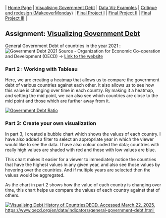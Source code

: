 | [Home Page](https://koundinya9.github.io/Koundinya-portfolio/) | [Visualising Government Debt](visualizing-government-debt.md) | [Data Viz Examples](dataviz-examples.md) | [Critique and redesign (MakeoverMonday)](critique-by-design.md) | [Final Project I](final-project-part-one.md) | [Final Project II](final-project-part-two.md) | [Final Project III](final-project-part-three.md) |

## Assignment: [Visualizing Government Debt](visualizing-government-debt)


General Government Debt of countries in the year 2021 : ![Government Debt 2021](https://github.com/user-attachments/assets/1726ae66-4395-4649-9120-ec4814a0f586)
Source - Organization for Economic Co-operation and Development (OECD) -> [Link to the website](https://www.oecd.org/en/data/indicators/general-government-debt.html?oecdcontrol-3122613a85-var3=2021)





### Part 2 : Working with Tableau

Here, we are creating a heatmap that allows us to compare the government debt of various countries against each other. It also allows us to see how this value is changing over time in each country. By making it a heatmap, and setting the mid point, we can also see which countries are close to the mid point and those which are further away from it.



<div class='tableauPlaceholder' id='viz1742690615951' style='position: relative'><noscript><a href='#'><img alt='Government Debt Ratio ' src='https:&#47;&#47;public.tableau.com&#47;static&#47;images&#47;Go&#47;GovernmentDebtRatio_17426901815850&#47;GovernmentDebtRatio&#47;1_rss.png' style='border: none' /></a></noscript><object class='tableauViz'  style='display:none;'><param name='host_url' value='https%3A%2F%2Fpublic.tableau.com%2F' /> <param name='embed_code_version' value='3' /> <param name='site_root' value='' /><param name='name' value='GovernmentDebtRatio_17426901815850&#47;GovernmentDebtRatio' /><param name='tabs' value='no' /><param name='toolbar' value='yes' /><param name='static_image' value='https:&#47;&#47;public.tableau.com&#47;static&#47;images&#47;Go&#47;GovernmentDebtRatio_17426901815850&#47;GovernmentDebtRatio&#47;1.png' /> <param name='animate_transition' value='yes' /><param name='display_static_image' value='yes' /><param name='display_spinner' value='yes' /><param name='display_overlay' value='yes' /><param name='display_count' value='yes' /><param name='language' value='en-GB' /><param name='filter' value='publish=yes' /></object></div>                
           
<script type='text/javascript'>                    
  var divElement = document.getElementById('viz1742690615951');                    
  var vizElement = divElement.getElementsByTagName('object')[0];                    
  vizElement.style.width='100%';vizElement.style.height=(divElement.offsetWidth*0.75)+'px';                    
  var scriptElement = document.createElement('script');
  scriptElement.src = 'https://public.tableau.com/javascripts/api/viz_v1.js';                    
  vizElement.parentNode.insertBefore(scriptElement, vizElement); 
</script>




### Part 3: Create your own visualization

In part 3, I created a bubble chart which shows the values of each country. I have also added a filter to select an appropriate year in which the viewer would like to see the data. I have also colour coded the data; countries with really high values are shaded with red and those with low values are blue.

This chart makes it easier for a viewer to immediately notice the countries that have the highest values in any given year, and also see those values by hovering over the countries. And if multiple years are selected then the values would be aggregated. 

As the chart in part 2 shows how the value of each country is changing over time, this chart helps us compare the values of each country against that of others.



<div class='tableauPlaceholder' id='viz1742694456528' style='position: relative'><noscript><a href='#'><img alt='Visualising Debt History of CountriesOECD. Accessed March 22, 2025. https:&#47;&#47;www.oecd.org&#47;en&#47;data&#47;indicators&#47;general-government-debt.html  ' src='https:&#47;&#47;public.tableau.com&#47;static&#47;images&#47;Go&#47;GovernmentDebtRatio_17426901815850&#47;VisualisingDebtHistoryofCountries&#47;1_rss.png' style='border: none' /></a></noscript><object class='tableauViz'  style='display:none;'><param name='host_url' value='https%3A%2F%2Fpublic.tableau.com%2F' /> <param name='embed_code_version' value='3' /> <param name='site_root' value='' /><param name='name' value='GovernmentDebtRatio_17426901815850&#47;VisualisingDebtHistoryofCountries' /><param name='tabs' value='no' /><param name='toolbar' value='yes' /><param name='static_image' value='https:&#47;&#47;public.tableau.com&#47;static&#47;images&#47;Go&#47;GovernmentDebtRatio_17426901815850&#47;VisualisingDebtHistoryofCountries&#47;1.png' /> <param name='animate_transition' value='yes' /><param name='display_static_image' value='yes' /><param name='display_spinner' value='yes' /><param name='display_overlay' value='yes' /><param name='display_count' value='yes' /><param name='language' value='en-GB' /><param name='filter' value='publish=yes' /></object></div>                

<script type='text/javascript'>                    
           var divElement = document.getElementById('viz1742694456528');                    
           var vizElement = divElement.getElementsByTagName('object')[0];                    
           vizElement.style.width='100%';vizElement.style.height=(divElement.offsetWidth*0.75)+'px';                    
           var scriptElement = document.createElement('script');                    
           scriptElement.src = 'https://public.tableau.com/javascripts/api/viz_v1.js';                    
           vizElement.parentNode.insertBefore(scriptElement, vizElement);                
</script>
